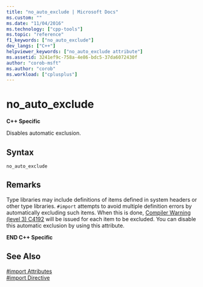 ```yaml
---
title: "no_auto_exclude | Microsoft Docs"
ms.custom: ""
ms.date: "11/04/2016"
ms.technology: ["cpp-tools"]
ms.topic: "reference"
f1_keywords: ["no_auto_exclude"]
dev_langs: ["C++"]
helpviewer_keywords: ["no_auto_exclude attribute"]
ms.assetid: 3241ef9c-758a-4e86-bdc5-37da6072430f
author: "corob-msft"
ms.author: "corob"
ms.workload: ["cplusplus"]
---
```

# no_auto_exclude
**C++ Specific**  
  
Disables automatic exclusion.  
  
## Syntax  
  
```  
no_auto_exclude  
```  
  
## Remarks  
 
Type libraries may include definitions of items defined in system headers or other type libraries. `#import` attempts to avoid multiple definition errors by automatically excluding such items. When this is done, [Compiler Warning (level 3) C4192](../error-messages/compiler-warnings/compiler-warning-level-3-c4192.md) will be issued for each item to be excluded. You can disable this automatic exclusion by using this attribute.  
  
**END C++ Specific**  
  
## See Also  
 
[#import Attributes](../preprocessor/hash-import-attributes-cpp.md)   
[#import Directive](../preprocessor/hash-import-directive-cpp.md)